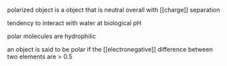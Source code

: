

polarized object is a object that is neutral overall with [[charge]] separation

tendency to interact with water at biological pH 

polar molecules are hydrophilic 

an object is said to be polar if the [[electronegative]] difference between two elements are > 0.5
